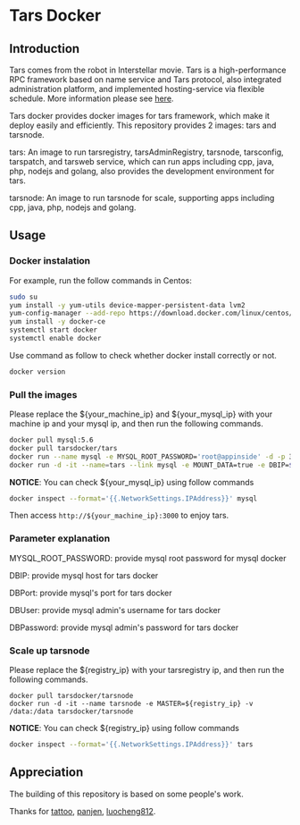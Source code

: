 # Tars Docker

## Introduction
Tars comes from the robot in Interstellar movie. Tars is a high-performance RPC framework based on name service and Tars protocol, also integrated administration platform, and implemented hosting-service via flexible schedule. More information please see [here](https://github.com/TarsCloud/Tars/blob/master/Introduction.en.md).

Tars docker provides docker images for tars framework, which make it deploy easily and efficiently. This repository provides 2 images: tars and tarsnode.

tars: An image to run tarsregistry, tarsAdminRegistry, tarsnode, tarsconfig, tarspatch, and tarsweb service, which can run apps including cpp, java, php, nodejs and golang, also provides the development environment for tars.

tarsnode: An image to run tarsnode for scale, supporting apps including cpp, java, php, nodejs and golang.

## Usage
### Docker instalation

For example, run the follow commands in Centos: 
```sh
sudo su
yum install -y yum-utils device-mapper-persistent-data lvm2
yum-config-manager --add-repo https://download.docker.com/linux/centos/docker-ce.repo
yum install -y docker-ce 
systemctl start docker
systemctl enable docker
```
Use command as follow to check whether docker install correctly or not.
```sh
docker version
```

### Pull the images
Please replace the ${your_machine_ip} and ${your_mysql_ip} with your machine ip and your mysql ip, and then run the following commands.
```sh
docker pull mysql:5.6
docker pull tarsdocker/tars
docker run --name mysql -e MYSQL_ROOT_PASSWORD='root@appinside' -d -p 3306:3306 -v /data/mysql-data:/var/lib/mysql mysql:5.6
docker run -d -it --name=tars --link mysql -e MOUNT_DATA=true -e DBIP=${your_mysql_ip} -e DBPort=3306 -e DBUser=root -e DBPassword=root@appinside -p 3000:3000 -v /data:/data tarsdocker/tars
```

**NOTICE**:
You can  check ${your_mysql_ip} using follow commands
``` sh
docker inspect --format='{{.NetworkSettings.IPAddress}}' mysql
```

Then access `http://${your_machine_ip}:3000` to enjoy tars.

### Parameter explanation
MYSQL_ROOT_PASSWORD: provide mysql root password for mysql docker

DBIP: provide mysql host for tars docker

DBPort: provide mysql's port for tars docker

DBUser: provide mysql admin's username for tars docker

DBPassword: provide mysql admin's password for tars docker


### Scale up tarsnode
Please replace the ${registry_ip} with your tarsregistry ip, and then run the following commands.
```
docker pull tarsdocker/tarsnode
docker run -d -it --name tarsnode -e MASTER=${registry_ip} -v /data:/data tarsdocker/tarsnode
```
**NOTICE**:
You can  check ${registry_ip} using follow commands
``` sh
docker inspect --format='{{.NetworkSettings.IPAddress}}' tars
```

## Appreciation
The building of this repository is based on some people's work.

Thanks for [tattoo](https://github.com/TarsDocker), [panjen](https://github.com/panjen/docker-tars), [luocheng812](https://github.com/luocheng812/docker_tars).
